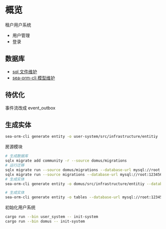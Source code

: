 # 概览

租户用户系统

- 用户管理
- 登录

## 数据库

- [sql 文件维护](https://github.com/launchbadge/sqlx/blob/main/sqlx-cli/README.md)
- [sea-orm-cli 模型维护](https://www.sea-ql.org/SeaORM/docs/generate-entity/sea-orm-cli/)

## 待优化

事件流改成 event_outbox

## 生成实体

```bash
sea-orm-cli generate entity -o user-system/src/infrastructure/entitiy
```

房源模块

```bash
# 生成数据库
sqlx migrate add community -r --source domus/migrations
# 运行迁移
sqlx migrate run --source domus/migrations --database-url mysql://root:123456@localhost/domus
sqlx migrate run --source migrations --database-url mysql://root:123456@localhost/user_system
# 生成实体
sea-orm-cli generate entity -o domus/src/infrastructure/entitiy --database-url mysql://root:123456@localhost/domus

# 生成实体
sea-orm-cli generate entity -o tables --database-url mysql://root:123456@localhost/domus
```

初始化用户系统

```bash
cargo run --bin user_system -- init-system
cargo run --bin domus -- init-system
```
